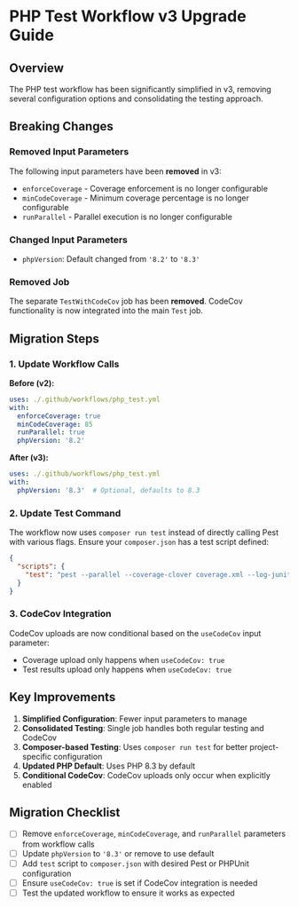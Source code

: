 # PHP Test Workflow v3 Upgrade Guide

## Overview

The PHP test workflow has been significantly simplified in v3, removing several configuration options and consolidating the testing approach.

## Breaking Changes

### Removed Input Parameters

The following input parameters have been **removed** in v3:

- `enforceCoverage` - Coverage enforcement is no longer configurable
- `minCodeCoverage` - Minimum coverage percentage is no longer configurable
- `runParallel` - Parallel execution is no longer configurable

### Changed Input Parameters

- `phpVersion`: Default changed from `'8.2'` to `'8.3'`

### Removed Job

The separate `TestWithCodeCov` job has been **removed**. CodeCov functionality is now integrated into the main `Test` job.

## Migration Steps

### 1. Update Workflow Calls

**Before (v2):**
```yaml
uses: ./.github/workflows/php_test.yml
with:
  enforceCoverage: true
  minCodeCoverage: 85
  runParallel: true
  phpVersion: '8.2'
```

**After (v3):**
```yaml
uses: ./.github/workflows/php_test.yml
with:
  phpVersion: '8.3'  # Optional, defaults to 8.3
```

### 2. Update Test Command

The workflow now uses `composer run test` instead of directly calling Pest with various flags. Ensure your `composer.json` has a test script defined:

```json
{
  "scripts": {
    "test": "pest --parallel --coverage-clover coverage.xml --log-junit junit.xml"
  }
}
```

### 3. CodeCov Integration

CodeCov uploads are now conditional based on the `useCodeCov` input parameter:

- Coverage upload only happens when `useCodeCov: true`
- Test results upload only happens when `useCodeCov: true`

## Key Improvements

1. **Simplified Configuration**: Fewer input parameters to manage
2. **Consolidated Testing**: Single job handles both regular testing and CodeCov
3. **Composer-based Testing**: Uses `composer run test` for better project-specific configuration
4. **Updated PHP Default**: Uses PHP 8.3 by default
5. **Conditional CodeCov**: CodeCov uploads only occur when explicitly enabled

## Migration Checklist

- [ ] Remove `enforceCoverage`, `minCodeCoverage`, and `runParallel` parameters from workflow calls
- [ ] Update `phpVersion` to `'8.3'` or remove to use default
- [ ] Add `test` script to `composer.json` with desired Pest or PHPUnit configuration
- [ ] Ensure `useCodeCov: true` is set if CodeCov integration is needed
- [ ] Test the updated workflow to ensure it works as expected